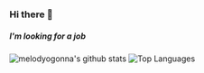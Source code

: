 ### Hi there 👋
##### I'm looking for a job

![melodyogonna's github stats](https://github-readme-stats.vercel.app/api?username=melodyogonna&show_icons=true&theme=radical)
![Top Languages](https://github-readme-stats.vercel.app/api/top-langs/?username=melodyogonna&show_icons=true&theme=radical)

<!--
**melodyogonna/melodyogonna** is a ✨ _special_ ✨ repository because its `README.md` (this file) appears on your GitHub profile.

Here are some ideas to get you started:

- 🔭 I’m currently working on ...
- 🌱 I’m currently learning ...
- 👯 I’m looking to collaborate on ...
- 🤔 I’m looking for help with ...
- 💬 Ask me about ...
- 📫 How to reach me: ...
- 😄 Pronouns: ...
- ⚡ Fun fact: ...
-->
